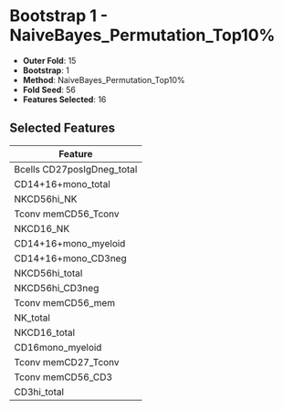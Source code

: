 # Bootstrap 1 - NaiveBayes_Permutation_Top10%

- **Outer Fold**: 15
- **Bootstrap**: 1
- **Method**: NaiveBayes_Permutation_Top10%
- **Fold Seed**: 56
- **Features Selected**: 16

## Selected Features

| Feature |
|---------|
| Bcells CD27posIgDneg_total |
| CD14+16+mono_total |
| NKCD56hi_NK |
| Tconv memCD56_Tconv |
| NKCD16_NK |
| CD14+16+mono_myeloid |
| CD14+16+mono_CD3neg |
| NKCD56hi_total |
| NKCD56hi_CD3neg |
| Tconv memCD56_mem |
| NK_total |
| NKCD16_total |
| CD16mono_myeloid |
| Tconv memCD27_Tconv |
| Tconv memCD56_CD3 |
| CD3hi_total |
